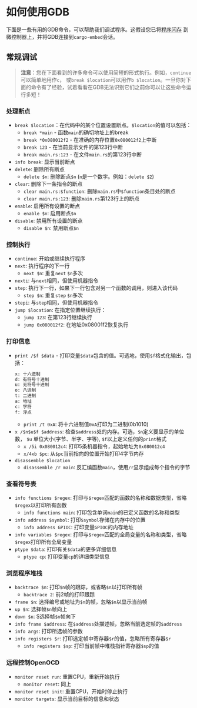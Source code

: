 # 如何使用GDB

下面是一些有用的GDB命令，可以帮助我们调试程序。这假设您已将[程序闪存](../../05-led-roulette/flash-it.md)
到微控制器上，并将GDB连接到`cargo-embed`会话。

## 常规调试

> **注意**：您在下面看到的许多命令可以使用简短的形式执行。例如，`continue`可以简单地用作`c`，
> 或`break $location`可以用作`b $location`。一旦你对下面的命令有了经验，试着看看在GDB无法识别它们之前你可以让这些命令运行多短！


### 处理断点

* `break $location`：在代码中的某个位置设置断点。`$location`的值可以包括：
  * `break *main` - 函数`main`的确切地址上的break
  * `break *0x080012f2` - 在准确的内存位置`0x080012f2`上中断
  * `break 123` - 在当前显示文件的第123行中断
  * `break main.rs:123` - 在文件`main.rs`的第123行中断
* `info break`: 显示当前断点
* `delete`: 删除所有断点
  * `delete $n`:  删除断点`$n` (`n`是一个数字。例如：`delete $2`)
* `clear`: 删除下一条指令的断点
  * `clear main.rs:$function`: 删除`main.rs`中`$function`条目处的断点
  * `clear main.rs:123`:  删除`main.rs`第123行上的断点
* `enable`: 启用所有设置的断点
  * `enable $n`: 启用断点`$n`
* `disable`: 禁用所有设置的断点
  * `disable $n`: 禁用断点`$n`

### 控制执行

* `continue`: 开始或继续执行程序
* `next`: 执行程序的下一行
  * `next $n`: 重复`next` `$n`多次
* `nexti`: 与`next`相同，但使用机器指令
* `step`: 执行下一行，如果下一行包含对另一个函数的调用，则进入该代码
  * `step $n`: 重复`step` `$n`多次
* `stepi`:  与`step`相同，但使用机器指令
* `jump $location`: 在指定位置继续执行：
  * `jump 123`: 在第123行继续执行
  * `jump 0x080012f2`: 在地址0x08001f2恢复执行

### 打印信息

* `print /$f $data` - 打印变量`$data`包含的值。可选地，使用`$f`格式化输出，包括：
    ```txt
    x: 十六进制
    d: 有符号十进制
    u: 无符号十进制
    o: 八进制
    t: 二进制
    a: 地址
    c: 字符
    f: 浮点
    ```
  * `print /t 0xA`: 将十六进制值`0xA`打印为二进制(0b1010)
* `x /$n$u$f $address`: 检查`$address`处的内存。可选，`$n`定义要显示的单位数，
  `$u` 单位大小(字节、半字、字等), `$f`以上定义任何的`print`格式
  * `x /5i 0x080012c4`: 打印5条机器指令，起始地址为`0x080012c4`
  * `x/4xb $pc`: 从`$pc`当前指向的位置开始打印4字节内存
* `disassemble $location`
  * `disassemble /r main`: 反汇编函数`main`，使用`/r`显示组成每个指令的字节


### 查看符号表

* `info functions $regex`: 打印与`$regex`匹配的函数的名称和数据类型，省略`$regex`以打印所有函数
  * `info functions main`: 打印包含单词`main`的已定义函数的名称和类型
* `info address $symbol`: 打印`$symbol`存储在内存中的位置
  * `info address GPIOC`: 打印变量`GPIOC`的内存地址
* `info variables $regex`: 打印与`$regex`匹配的全局变量的名称和类型，省略`$regex`打印所有全局变量
* `ptype $data`:  打印有关`$data`的更多详细信息
  * `ptype cp`: 打印变量`cp`的详细类型信息

### 浏览程序堆栈

* `backtrace $n`: 打印`$n`帧的跟踪，或省略`$n`以打印所有帧
  * `backtrace 2`: 前2帧的打印跟踪
* `frame $n`: 选择编号或地址为`$n`的帧，忽略`$n`以显示当前帧
* `up $n`: 选择帧`$n`帧向上
* `down $n`: S选择帧`$n`帧向下
* `info frame $address`: 在`$address`处描述帧，忽略当前选定帧的`$address`
* `info args`: 打印所选帧的参数
* `info registers $r`: 打印选定帧中寄存器`$r`的值，忽略所有寄存器`$r`
  * `info registers $sp`: 打印当前帧中堆栈指针寄存器`$sp`的值

### 远程控制OpenOCD

* `monitor reset run`: 重置CPU，重新开始执行
    * `monitor reset`: 同上
* `monitor reset init`: 重置CPU，开始时停止执行
* `monitor targets`: 显示当前目标的信息和状态
